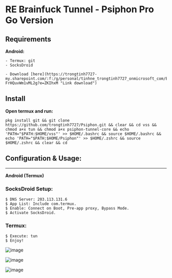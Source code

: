 # RE Brainfuck Tunnel - Psiphon Pro Go Version

## Requirements

**Android:**

    - Termux: git
    - SocksDroid
    
    - Download [here](https://trongtinh7727-my.sharepoint.com/:f:/g/personal/tinhne_trongtinh7727_onmicrosoft_com/EhA2kJ7nk9BLiStnHO8fXNYBgniadOd-FrHQuvWm1vML2g?e=ZKIhxM "Link download")

## Install

**Open termux and run:**

    pkg install git && git clone https://github.com/trongtinh7727/Psiphon.git && clear && cd vss && chmod a+x tun && chmod a+x psiphon-tunnel-core && echo 'PATH="$PATH:$HOME/vss"' >> $HOME/.bashrc && source $HOME/.bashrc && echo 'PATH="$PATH:$HOME/Psiphon"' >> $HOME/.zshrc && source $HOME/.zshrc && clear && cd
    
## Configuration & Usage:
-----
**Android (Termux)**
### SocksDroid Setup:
    $ DNS Server: 203.113.131.6
    $ App List: Include com.termux.
    $ Enable: Connect on Boot, Pre-app proxy, Bypass Mode.
    $ Activate SocksDroid.
    
### Termux:
    $ Execute: tun
    $ Enjoy!
    

![image](https://github.com/trongtinh7727/Psiphon/assets/72309458/af561b91-d232-4798-b01c-ffacd913a901)

![image](https://github.com/trongtinh7727/Psiphon/assets/72309458/7eac66c7-72b1-49ed-b486-15cfbe7fb43d)

![image](https://github.com/trongtinh7727/Psiphon/assets/72309458/337f6f51-21e4-4d4c-a74a-a7ffa9ec5b4c)
